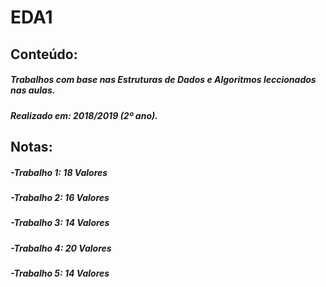 # EDA1
## Conteúdo:
##### Trabalhos com base nas Estruturas de Dados e Algoritmos leccionados nas aulas.  
##### Realizado em: 2018/2019 (2º ano).

## Notas:
##### -Trabalho 1: 18 Valores
##### -Trabalho 2: 16 Valores
##### -Trabalho 3: 14 Valores
##### -Trabalho 4: 20 Valores
##### -Trabalho 5: 14 Valores
